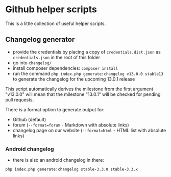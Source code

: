 # Github helper scripts

This is a little collection of useful helper scripts.

## Changelog generator

* provide the credentials by placing a copy of `credentials.dist.json` as `credentials.json` in the root of this folder
* go into `changelog/`
* install composer dependencies: `composer install`
* run the command `php index.php generate:changelog v13.0.0 stable13` to generate the changelog for the upcoming 13.0.1 release

This script automatically derives the milestone from the first argument "v13.0.0" will mean that the milestone "13.0.1" will be checked for pending pull requests.

There is a format option to generate output for:
 * Github (default)
 * forum (`--format=forum` - Markdown with absolute links)
 * changelog page on our website (`--format=html` - HTML list with absolute links)


 ### Android changelog

 * there is also an android changelog in there:

 ```
 php index.php generate:changelog stable-3.3.0 stable-3.3.x
 ```

 

